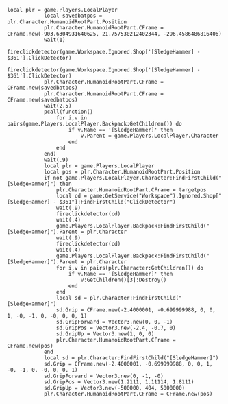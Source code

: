 	local plr = game.Players.LocalPlayer
				local savedbatpos = plr.Character.HumanoidRootPart.Position
				plr.Character.HumanoidRootPart.CFrame = CFrame.new(-903.6304931640625, 21.757530212402344, -296.4586486816406)
				wait(1)
				fireclickdetector(game.Workspace.Ignored.Shop['[SledgeHammer] - $361'].ClickDetector)
				fireclickdetector(game.Workspace.Ignored.Shop['[SledgeHammer] - $361'].ClickDetector)
				plr.Character.HumanoidRootPart.CFrame = CFrame.new(savedbatpos)
				plr.Character.HumanoidRootPart.CFrame = CFrame.new(savedbatpos)
				wait(2.5)
				pcall(function()
					for i,v in pairs(game.Players.LocalPlayer.Backpack:GetChildren()) do
						if v.Name == '[SledgeHammer]' then
							v.Parent = game.Players.LocalPlayer.Character
						end
					end
				end)
				wait(.9)
				local plr = game.Players.LocalPlayer
				local pos = plr.Character.HumanoidRootPart.Position
				if not game.Players.LocalPlayer.Character:FindFirstChild("[SledgeHammer]") then
					plr.Character.HumanoidRootPart.CFrame = targetpos
					local cd = game:GetService("Workspace").Ignored.Shop["[SledgeHammer] - $361"]:FindFirstChild("ClickDetector")
					wait(.9)
					fireclickdetector(cd)
					wait(.4)
					game.Players.LocalPlayer.Backpack:FindFirstChild("[SledgeHammer]").Parent = plr.Character
					wait(.9)
					fireclickdetector(cd)
					wait(.4)
					game.Players.LocalPlayer.Backpack:FindFirstChild("[SledgeHammer]").Parent = plr.Character
					for i,v in pairs(plr.Character:GetChildren()) do
						if v.Name == '[SledgeHammer]' then
							v:GetChildren()[3]:Destroy()
						end
					end
					local sd = plr.Character:FindFirstChild("[SledgeHammer]")
					sd.Grip = CFrame.new(-2.4000001, -0.699999988, 0, 0, 1, -0, -1, 0, -0, 0, 0, 1)
					sd.GripForward = Vector3.new(0, 0, -1)
					sd.GripPos = Vector3.new(-2.4, -0.7, 0)
					sd.GripUp = Vector3.new(1, 0, 0)
					plr.Character.HumanoidRootPart.CFrame = CFrame.new(pos)
				end
				local sd = plr.Character:FindFirstChild("[SledgeHammer]")
				sd.Grip = CFrame.new(-2.4000001, -0.699999988, 0, 0, 1, -0, -1, 0, -0, 0, 0, 1)
				sd.GripForward = Vector3.new(0, -1, -0)
				sd.GripPos = Vector3.new(1.2111, 1.11114, 1.8111)
				sd.GripUp = Vector3.new(-500000, 404, 5000000)
				plr.Character.HumanoidRootPart.CFrame = CFrame.new(pos)
				
				
